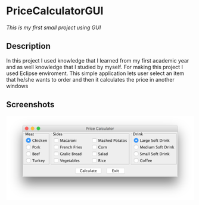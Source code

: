 # PriceCalculatorGUI
*This is my first small project using GUI*

## Description
In this project I used knowledge that I learned from my first academic year and as well knowledge that I studied by myself. For making this project I used Eclipse enviroment. This simple application lets user select an item that he/she wants to order and then it calculates the price in another windows

## Screenshots
![Screenshot](Image1.png)
